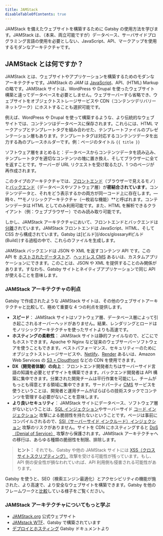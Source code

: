 ```yaml
---
title: JAMStack
disableTableOfContents: true
---
```


JAMStack を備えたウェブサイトを構築するために Gatsby の使用方法を学びます。JAMStack は、（本来、両立可能ですが）データベース、サーバサイドプログラミング言語の使用を必要としない、JavaScript、API、マークアップを使用するモダンなアーキテクチャです。

## JAMStack とは何ですか？

JAMStack とは、ウェブサイトやアプリケーションを構築するためのモダンなアーキテクチャです。JAMStack の _<abbr>JAM</abbr>_ は [JavaScript](/docs/glossary#javascript)、API、(HTML) Markup の略です。JAMStack サイトは、WordPress や Drupal を使ったウェブサイト構築と違ってデータベースを必要としません。ウェブサーバーすら省略でき、ウェブサイトをオブジェクトストレージサービスや CDN（コンテンツデリバリーネットワーク）にホストすることも選択可能です。

例えば、WordPress や Drupal を使って構築するような、より伝統的なウェブサイトでは、コンテンツはデータベースに保存されます。これらには、HTML マークアップとテンプレートタグを組み合わせた、テンプレートファイルのプレゼンテーション層もあります。テンプレートタグは対応するコンテンツデータを出力する為のプレースホルダーです。例：ページのタイトル `{{ title }}`

ソフトウェア層をまとめると：データベースからコンテンツデータを読み込み、テンプレートタグを適切なコンテンツの塊に置き換え、そしてブラウザーに全てを返すことです。サーバーが URL リクエストを受け取るたび、1 つのページが再作成されます。

このタイプのアーキテクチャでは、[フロントエンド](/docs/glossary#フロントエンド (Frontend))（ブラウザーで見えるモノ）と[バックエンド](/docs/glossary#バックエンド (Backend))（データベースやソフトウェア層）が**密結合されています**。コンテンツデータと、それをどう表示するかの両方が同一コード上に存在します。&mdash; 時々、**モノリシックアーキテクチャ（一枚岩な機能）**と呼ばれます。コンテンツデータは HTML としてのみ利用可能です。また、HTML を解析できるクライアント（例：ウェブブラウザー）でのみ読み取り可能です。

しかし、JAMStack アーキテクチャにおいて、フロントエンドとバックエンドは[分離](/docs/glossary#分離 (Decoupled))されています。JAMStack フロントエンドは JavaScript、HTML、そして CSS から構成されています。Gatsby は[ビルド](/docs/glossary#ビルド (Build）)する過程の中で、これらのファイルを生成します。

JAMStack バックエンドは JSON や XML を返すコンテンツ API です。この API を [ホストされたデータストア](/docs/sourcing-from-hosted-services/)、[ヘッドレス CMS](/docs/headless-cms/) あるいは、カスタムアプリケーションにできます。このことは、JSON や XML を提供することのみ関係があります。すなわち、Gatsby サイトとネイティブアプリケーションで同じ API が使えることを意味します。

### JAMStack アーキテクチャの利点

Gatsby で作成されたような JAMStack サイトは、その他のウェブサイトアーキテクチャと比較して、極めて重要な 4 つの利点を提供します。

- **スピード**： JAMStack サイトはソフトウェア層、データベース層によって引き起こされるオーバーヘッドがありません。結果、レンダリングとロードはモノリシックアーキテクチャを使ったサイトよりも高速です。
- **ホスティングの柔軟性**： JAMStack サイトは静的ファイルなので、どこにでもホストできます。Apache や Nginx など従来のウェブサーバーソフトウェアを使うこともできます。ベストパフォーマンス、セキュリティーのためにオブジェクトストレージサービスや、[Netlify](/docs/deploying-to-netlify)、[Render](/docs/deploying-to-render) あるいは、Amazon Web Services の [S3 + Cloudfront](/docs/deploying-to-s3-cloudfront) などの CDN を使用できます。
- **DX（開発者体験）の向上**： フロントエンド開発者たちはサーバーサイド言語の知識を必要とせずサイトを構築できます。バックエンド開発者は API 構築に集中できます。分業された開発チームは平行作業を可能にし、チームがもっとも得意とする領域に集中できます。サードパーティ [CMS](/docs/glossary#cms) サービスを使うということは、開発者と運用チームがばらばらの技術スタックでコンテンツを管理する必要がないことを意味します。
- **より良いセキュリティ**： JAMStack サイトにデータベース、ソフトウェア層がないということは、[SQL インジェクション](https://www.owasp.org/index.php/SQL_Injection)やサーバーサイド [コード インジェクション](https://www.owasp.org/index.php/Code_Injection) 攻撃による脆弱性を持たないということです。ページは事前にコンパイルされるので、[SSI（サーバーサイド インクルード）インジェクション](<https://www.owasp.org/index.php/Server-Side_Includes_(SSI)_Injection>) 攻撃のリスクがありません。サイトを CDN にホスティングすると [DoS（Denial of Service）](https://www.owasp.org/index.php/Denial_of_Service) 攻撃から保護されます。JAMStack アーキテクチャへの移行は、あらゆる種類の脆弱性を制限、排除します。

> **ヒント：** それでも、Gatsby や他の JAMStack サイトには [XSS（クロスサイトスクリプティング）](https://www.owasp.org/index.php/Types_of_Cross-Site_Scripting) 攻撃を受ける可能性が残っています。もし、API 側の安全性が損なわれていれば、API 利用側も侵害される可能性があります。

Gatsby を使うと、SEO（検索エンジン最適化）とアクセシビリティの機能が施された、より高速で、より安全なウェブサイトを構築できます。Gatsby を他のフレームワークと[比較](/features/)している様子をご覧ください。

### JAMStack アーキテクチャについてもっと学ぶ

- [JAMStack.org](https://jamstack.org/) 公式ウェブサイト
- [JAMstack WTF](https://jamstack.wtf/)、Gatsby で構築されています
- [デプロイとホスティング](/docs/deploying-and-hosting/) Gatsby ドキュメントより
